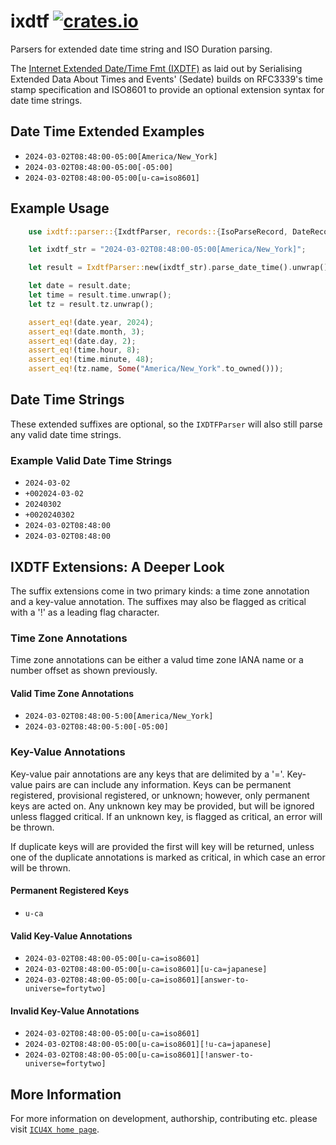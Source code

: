 # ixdtf [![crates.io](https://img.shields.io/crates/v/ixdtf)](https://crates.io/crates/ixdtf)

<!-- cargo-rdme start -->

Parsers for extended date time string and ISO Duration parsing.

The [Internet Extended Date/Time Fmt (IXDTF)](https://datatracker.ietf.org/doc/draft-ietf-sedate-datetime-extended/) as laid
out by Serialising Extended Data About Times and Events' (Sedate) builds on RFC3339's time stamp specification and ISO8601
to provide an optional extension syntax for date time strings.

## Date Time Extended Examples

- `2024-03-02T08:48:00-05:00[America/New_York]`
- `2024-03-02T08:48:00-05:00[-05:00]`
- `2024-03-02T08:48:00-05:00[u-ca=iso8601]`

## Example Usage

```rust
    use ixdtf::parser::{IxdtfParser, records::{IsoParseRecord, DateRecord, TimeRecord, TimeZone}};

    let ixdtf_str = "2024-03-02T08:48:00-05:00[America/New_York]";

    let result = IxdtfParser::new(ixdtf_str).parse_date_time().unwrap();

    let date = result.date;
    let time = result.time.unwrap();
    let tz = result.tz.unwrap();

    assert_eq!(date.year, 2024);
    assert_eq!(date.month, 3);
    assert_eq!(date.day, 2);
    assert_eq!(time.hour, 8);
    assert_eq!(time.minute, 48);
    assert_eq!(tz.name, Some("America/New_York".to_owned()));
```

## Date Time Strings

These extended suffixes are optional, so the `IXDTFParser` will also still parse any valid
date time strings.

### Example Valid Date Time Strings

- `2024-03-02`
- `+002024-03-02`
- `20240302`
- `+0020240302`
- `2024-03-02T08:48:00`
- `2024-03-02T08:48:00`

## IXDTF Extensions: A Deeper Look

The suffix extensions come in two primary kinds: a time zone annotation and a key-value
annotation. The suffixes may also be flagged as critical with a '!' as a leading flag
character.

### Time Zone Annotations

Time zone annotations can be either a valud time zone IANA name or a number
offset as shown previously.

#### Valid Time Zone Annotations

- `2024-03-02T08:48:00-5:00[America/New_York]`
- `2024-03-02T08:48:00-5:00[-05:00]`

### Key-Value Annotations

Key-value pair annotations are any keys that are delimited by a '='. Key-value
pairs are can include any information. Keys can be permanent registered, provisional
registered, or unknown; however, only permanent keys are acted on. Any unknown key
may be provided, but will be ignored unless flagged critical. If an unknown key, is
flagged as critical, an error will be thrown.

If duplicate keys will are provided the first will key will be returned, unless one
of the duplicate annotations is marked as critical, in which case an error will be
thrown.

#### Permanent Registered Keys

- `u-ca`

#### Valid Key-Value Annotations

- `2024-03-02T08:48:00-05:00[u-ca=iso8601]`
- `2024-03-02T08:48:00-05:00[u-ca=iso8601][u-ca=japanese]`
- `2024-03-02T08:48:00-05:00[u-ca=iso8601][answer-to-universe=fortytwo]`

#### Invalid Key-Value Annotations

- `2024-03-02T08:48:00-05:00[u-ca=iso8601]`
- `2024-03-02T08:48:00-05:00[u-ca=iso8601][!u-ca=japanese]`
- `2024-03-02T08:48:00-05:00[u-ca=iso8601][!answer-to-universe=fortytwo]`

<!-- cargo-rdme end -->

## More Information

For more information on development, authorship, contributing etc. please visit [`ICU4X home page`](https://github.com/unicode-org/icu4x).
